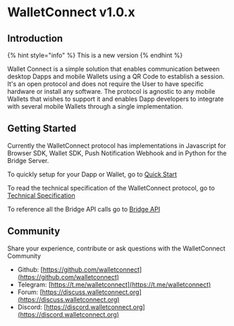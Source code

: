 # WalletConnect v1.0.x

## Introduction

{% hint style="info" %}
This is a new version
{% endhint %}

Wallet Connect is a simple solution that enables communication between desktop Dapps and mobile Wallets using a QR Code to establish a session. It's an open protocol and does not require the User to have specific hardware or install any software. The protocol is agnostic to any mobile Wallets that wishes to support it and enables Dapp developers to integrate with several mobile Wallets through a single implementation.

## Getting Started

Currently the WalletConnect protocol has implementations in Javascript for Browser SDK, Wallet SDK, Push Notification Webhook and in Python for the Bridge Server.

To quickly setup for your Dapp or Wallet, go to [Quick Start](quick-start/)

To read the technical specification of the WalletConnect protocol, go to [Technical Specification](tech-spec.md)

To reference all the Bridge API calls go to [Bridge API]()

## Community

Share your experience, contribute or ask questions with the WalletConnect Community

* Github: [https://github.com/walletconnect](https://github.com/walletconnect)
* Telegram: [https://t.me/walletconnect](https://t.me/walletconnect)
* Forum: [https://discuss.walletconnect.org](https://discuss.walletconnect.org)
* Discord: [https://discord.walletconnect.org](https://discord.walletconnect.org)

